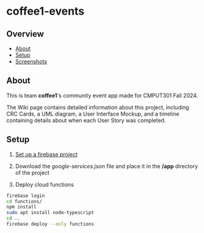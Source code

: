 # coffee1-events


## Overview

- [About](#About)
- [Setup](#Setup)
- [Screenshots](#Screenshots)

## About

This is team **coffee1**'s community event app made for CMPUT301 Fall 2024.

The Wiki page contains detailed information about this project, including CRC Cards, a UML diagram, a User Interface Mockup, and a timeline 
containing details about when each User Story was completed.

## Setup

1. [Set up a firebase project](https://firebase.google.com/docs/functions/get-started?gen=2nd)

2. Download the *google-services.json* file and place it in the **/app** directory of the project

3. Deploy cloud functions
```bash
firebase login
cd functions/
npm install
sudo apt install node-typescript
cd ..
firebase deploy --only functions
```
